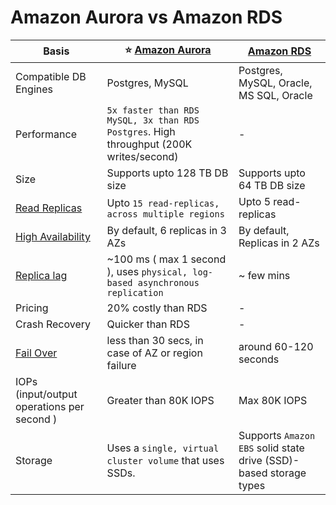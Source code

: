 
# Amazon Aurora vs Amazon RDS

| Basis                                                                                          | :star: [Amazon Aurora](AmazonAurora/Readme.md)                                         | [Amazon RDS](AmazonRDS.md)                                        |
|------------------------------------------------------------------------------------------------|----------------------------------------------------------------------------------------|-------------------------------------------------------------------|
| Compatible DB Engines                                                                          | Postgres, MySQL                                                                        | Postgres, MySQL, Oracle, MS SQL, Oracle                           |
| Performance                                                                                    | `5x faster than RDS MySQL, 3x than RDS Postgres`. High throughput (200K writes/second) | -                                                                 |
| Size                                                                                           | Supports upto 128 TB DB size                                                           | Supports upto 64 TB DB size                                       |
| [Read Replicas](../../1_HLDDesignComponents/0_SystemGlossaries/Scalability.md)                 | Upto `15 read-replicas, across multiple regions`                                       | Upto 5 read-replicas                                              |
| [High Availability](../../1_HLDDesignComponents/0_SystemGlossaries/HighAvailability.md)        | By default, 6 replicas in 3 AZs                                                        | By default, Replicas in 2 AZs                                     |
| [Replica lag](../../1_HLDDesignComponents/0_SystemGlossaries/ReplicationAndDataConsistency.md) | ~100 ms ( max 1 second ), uses `physical, log-based asynchronous replication`          | ~ few mins                                                        |
| Pricing                                                                                        | 20% costly than RDS                                                                    | -                                                                 |
| Crash Recovery                                                                                 | Quicker than RDS                                                                       | -                                                                 |
| [Fail Over](../../1_HLDDesignComponents/0_SystemGlossaries/HighAvailability.md#fail-over-policies)             | less than 30 secs, in case of AZ or region failure                                     | around 60-120 seconds                                             |
| IOPs (input/output operations per second )                                                     | Greater than 80K IOPS                                                                  | Max 80K IOPS                                                      |
| Storage                                                                                        | Uses a `single, virtual cluster volume` that uses SSDs.                                | Supports `Amazon EBS` solid state drive (SSD)-based storage types |


  